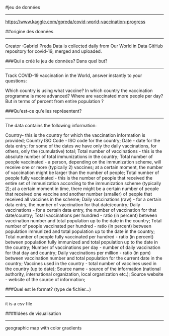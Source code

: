 
#jeu de données
***
https://www.kaggle.com/gpreda/covid-world-vaccination-progress

##origine des données

***

Creator :Gabriel Preda
Data is collected daily from Our World in Data GitHub repository for covid-19, merged and uploaded.

###Qui a créé le jeu de données? Dans quel but?

***

Track COVID-19 vaccination in the World, answer instantly to your questions:

Which country is using what vaccine?
In which country the vaccination programme is more advanced?
Where are vaccinated more people per day? But in terms of percent from entire population ?


###Qu'est-ce qu'elles représentent?

***

The data contains the following information:

Country- this is the country for which the vaccination information is provided;
Country ISO Code - ISO code for the country;
Date - date for the data entry; for some of the dates we have only the daily vaccinations, for others, only the (cumulative) total;
Total number of vaccinations - this is the absolute number of total immunizations in the country;
Total number of people vaccinated - a person, depending on the immunization scheme, will receive one or more (typically 2) vaccines; at a certain moment, the number of vaccination might be larger than the number of people;
Total number of people fully vaccinated - this is the number of people that received the entire set of immunization according to the immunization scheme (typically 2); at a certain moment in time, there might be a certain number of people that received one vaccine and another number (smaller) of people that received all vaccines in the scheme;
Daily vaccinations (raw) - for a certain data entry, the number of vaccination for that date/country;
Daily vaccinations - for a certain data entry, the number of vaccination for that date/country;
Total vaccinations per hundred - ratio (in percent) between vaccination number and total population up to the date in the country;
Total number of people vaccinated per hundred - ratio (in percent) between population immunized and total population up to the date in the country;
Total number of people fully vaccinated per hundred - ratio (in percent) between population fully immunized and total population up to the date in the country;
Number of vaccinations per day - number of daily vaccination for that day and country;
Daily vaccinations per million - ratio (in ppm) between vaccination number and total population for the current date in the country;
Vaccines used in the country - total number of vaccines used in the country (up to date);
Source name - source of the information (national authority, international organization, local organization etc.);
Source website - website of the source of information;

###Quel est le format? (type de fichier...)

***

it is a csv file

####Idées de visualisation

***
geographic map with color gradients